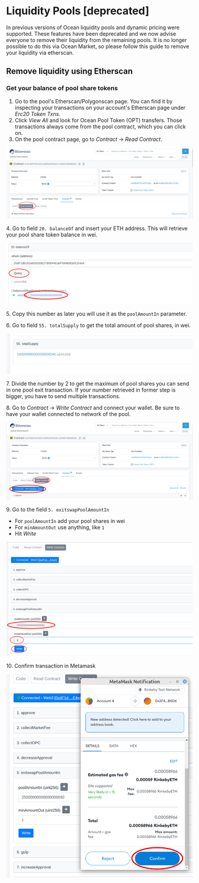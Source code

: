 # Liquidity Pools \[deprecated]

In previous versions of Ocean liquidity pools and dynamic pricing were supported. These features have been deprecated and we now advise everyone to remove their liquidity from the remaining pools. It is no longer possible to do this via Ocean Market, so please follow this guide to remove your liquidity via etherscan.

## Remove liquidity using Etherscan

### Get your balance of pool share tokens

1. Go to the pool's Etherscan/Polygonscan page. You can find it by inspecting your transactions on your account's Etherscan page under _Erc20 Token Txns_.
2. Click _View All_ and look for Ocean Pool Token (OPT) transfers. Those transactions always come from the pool contract, which you can click on.
3. On the pool contract page, go to _Contract_ -> _Read Contract_.

![](../.gitbook/assets/liquidity/remove-liquidity-1.png)

4\. Go to field `20. balanceOf` and insert your ETH address. This will retrieve your pool share token balance in wei.

![](../.gitbook/assets/liquidity/remove-liquidity-2.png)

5\. Copy this number as later you will use it as the `poolAmountIn` parameter.

6\. Go to field `55. totalSupply` to get the total amount of pool shares, in wei.

![](../.gitbook/assets/liquidity/remove-liquidity-3.png)

7\. Divide the number by 2 to get the maximum of pool shares you can send in one pool exit transaction. If your number retrieved in former step is bigger, you have to send multiple transactions.

8\. Go to _Contract_ -> _Write Contract_ and connect your wallet. Be sure to have your wallet connected to network of the pool.

![](../.gitbook/assets/liquidity/remove-liquidity-4.png)

9\. Go to the field `5. exitswapPoolAmountIn`

- For `poolAmountIn` add your pool shares in wei
- For `minAmountOut` use anything, like `1`
- Hit _Write_

![](../.gitbook/assets/liquidity/remove-liquidity-5.png)

10\. Confirm transaction in Metamask

![](../.gitbook/assets/liquidity/remove-liquidity-6.png)

